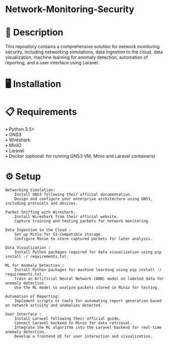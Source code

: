 #     Network-Monitoring-Security
# 📝 Description
This repository contains a comprehensive solution for network monitoring security, including networking simulations, data ingestion to the cloud, data visualization, machine learning for anomaly detection, automation of reporting, and a user interface using Laravel.

# 🖥️ Installation
# 📋 Requirements
▪️ Python 3.5+  
▪️ GNS3  
▪️ Wireshark  
▪️ MinIO  
▪️ Laravel  
▪️ Docker (optional: for running GNS3 VM, Minio and Laravel containers)
# ⚙️ Setup
    Networking Simulation:
        Install GNS3 following their official documentation.
        Design and configure your enterprise architecture using GNS3, including protocols and devices.

    Packet Sniffing with Wireshark:
        Install Wireshark from their official website.
        Capture training and testing packets for network monitoring.

    Data Ingestion to the Cloud :
        Set up Minio for S3-compatible storage.
        Configure Minio to store captured packets for later analysis.

    Data Visualization :
        Install Python packages required for data visualization using pip install -r requirements.txt.

    ML for Anomaly Detection :
        Install Python packages for machine learning using pip install -r requirements.txt.
        Train an Artificial Neural Network (ANN) model on labeled data for anomaly detection.
        Use the ML model to analyze packets stored in Minio for testing.

    Automation of Reporting:
        Implement scripts or tools for automating report generation based on network activity and anomalies detected.

    User Interface :
        Install Laravel following their official guide.
        Connect Laravel backend to Minio for data retrieval.
        Integrate the ML algorithm into the Laravel backend for real-time anomaly detection.
        Develop a frontend UI for user interaction and visualization.
